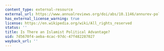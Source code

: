 ```yaml
---
content_type: external-resource
external_url: https://www.annualreviews.org/doi/abs/10.1146/annurev-polisci-071112-221207
has_external_license_warning: true
license: https://en.wikipedia.org/wiki/All_rights_reserved
status: ''
title: Is There an Islamist Political Advantage?
uid: 7d5670f4-aeba-4cac-97dc-47f482287027
wayback_url: ''
---
```

